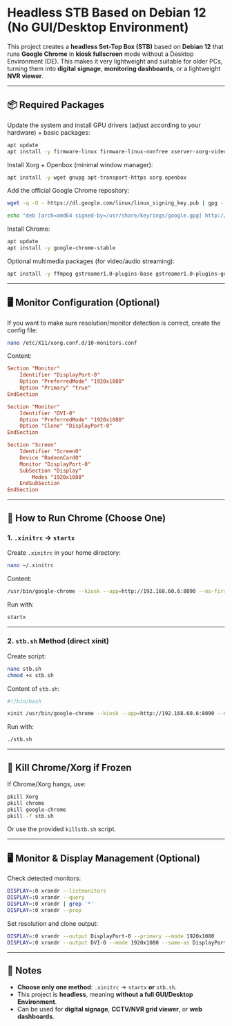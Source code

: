 # Headless STB Based on Debian 12 (No GUI/Desktop Environment)

This project creates a **headless Set-Top Box (STB)** based on **Debian 12** that runs **Google Chrome** in **kiosk fullscreen** mode without a Desktop Environment (DE). This makes it very lightweight and suitable for older PCs, turning them into **digital signage**, **monitoring dashboards**, or a lightweight **NVR viewer**.

---

## 📦 Required Packages

Update the system and install GPU drivers (adjust according to your hardware) + basic packages:

```bash
apt update
apt install -y firmware-linux firmware-linux-nonfree xserver-xorg-video-radeon mesa-va-drivers vainfo
```

Install Xorg + Openbox (minimal window manager):

```bash
apt install -y wget gnupg apt-transport-https xorg openbox
```

Add the official Google Chrome repository:

```bash
wget -q -O - https://dl.google.com/linux/linux_signing_key.pub | gpg --dearmor -o /usr/share/keyrings/google.gpg

echo "deb [arch=amd64 signed-by=/usr/share/keyrings/google.gpg] http://dl.google.com/linux/chrome/deb/ stable main" | tee /etc/apt/sources.list.d/google-chrome.list
```

Install Chrome:

```bash
apt update
apt install -y google-chrome-stable
```

Optional multimedia packages (for video/audio streaming):

```bash
apt install -y ffmpeg gstreamer1.0-plugins-base gstreamer1.0-plugins-good gstreamer1.0-plugins-bad gstreamer1.0-plugins-ugly gstreamer1.0-libav
```

---

## 🖥️ Monitor Configuration (Optional)

If you want to make sure resolution/monitor detection is correct, create the config file:

```bash
nano /etc/X11/xorg.conf.d/10-monitors.conf
```

Content:

```conf
Section "Monitor"
    Identifier "DisplayPort-0"
    Option "PreferredMode" "1920x1080"
    Option "Primary" "true"
EndSection

Section "Monitor"
    Identifier "DVI-0"
    Option "PreferredMode" "1920x1080"
    Option "Clone" "DisplayPort-0"
EndSection

Section "Screen"
    Identifier "Screen0"
    Device "RadeonCard0"
    Monitor "DisplayPort-0"
    SubSection "Display"
        Modes "1920x1080"
    EndSubSection
EndSection
```

---

## 🚀 How to Run Chrome (Choose One)

### 1. `.xinitrc` → `startx`

Create `.xinitrc` in your home directory:

```bash
nano ~/.xinitrc
```

Content:

```bash
/usr/bin/google-chrome --kiosk --app=http://192.168.60.6:8090 --no-first-run --disable-translate --no-sandbox --start-fullscreen --window-position=0,0 --window-size=1920,1080 --force-device-scale-factor=1 --alsa-output-device=default --autoplay-policy=no-user-gesture-required
```

Run with:

```bash
startx
```

---

### 2. `stb.sh` Method (direct xinit)

Create script:

```bash
nano stb.sh
chmod +x stb.sh
```

Content of `stb.sh`:

```bash
#!/bin/bash

xinit /usr/bin/google-chrome --kiosk --app=http://192.168.60.6:8090 --no-first-run --disable-translate --no-sandbox --start-fullscreen --window-position=0,0 --window-size=1920x1080 --force-device-scale-factor=1 --alsa-output-device=default --autoplay-policy=no-user-gesture-required
```

Run with:

```bash
./stb.sh
```

---

## 🛑 Kill Chrome/Xorg if Frozen

If Chrome/Xorg hangs, use:

```bash
pkill Xorg
pkill chrome
pkill google-chrome
pkill -f stb.sh
```

Or use the provided `killstb.sh` script.

---

## 🖥️ Monitor & Display Management (Optional)

Check detected monitors:

```bash
DISPLAY=:0 xrandr --listmonitors
DISPLAY=:0 xrandr --query
DISPLAY=:0 xrandr | grep '*'
DISPLAY=:0 xrandr --prop
```

Set resolution and clone output:

```bash
DISPLAY=:0 xrandr --output DisplayPort-0 --primary --mode 1920x1080
DISPLAY=:0 xrandr --output DVI-0 --mode 1920x1080 --same-as DisplayPort-0
```

---

## 📖 Notes

- **Choose only one method**: `.xinitrc` → `startx` **or** `stb.sh`.  
- This project is **headless**, meaning **without a full GUI/Desktop Environment**.  
- Can be used for **digital signage**, **CCTV/NVR grid viewer**, or **web dashboards**.  
